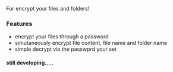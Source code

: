 For encrypt your files and folders!
### Features
* encrypt your files through a password
* simutaneously encrypt file content, file name and folder name
* simple decrypt via the passwprd your set

#### still developing.....
